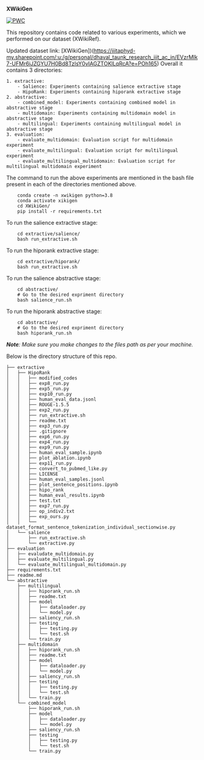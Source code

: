 **XWikiGen**

[![PWC](https://img.shields.io/endpoint.svg?url=https://paperswithcode.com/badge/xwikigen-cross-lingual-summarization-for/cross-lingual-abstractive-summarization-on-4)](https://paperswithcode.com/sota/cross-lingual-abstractive-summarization-on-4?p=xwikigen-cross-lingual-summarization-for)

This repository contains code related to various experiments, which we performed on our dataset (XWikiRef).

Updated dataset link: [XWikiGen])(https://iiitaphyd-my.sharepoint.com/:u:/g/personal/dhaval_taunk_research_iiit_ac_in/EVzrMlk7-UFMr6iJZGYU7H0Bd8TzlsY0vIAGZTOKlLqRcA?e=POh165)
Overall it contains 3 directories:

	1. extractive:
		- Salience: Experiments containing salience extractive stage
		- HipoRank: Experiments containing hiporank extractive stage
	2. abstractive:
		- combined_model: Experiments containing combined model in abstractive stage
		- multidomain: Experiments containing multidomain model in abstractive stage
		- multilingual: Experiments containing multilingual model in abstractive stage
    3. evaluation:
        - evaluate_multidomain: Evaluation script for multidomain experiment
        - evaluate_multilingual: Evaluation script for multilingual experiment
        - evaluate_multilingual_multidomain: Evaluation script for multilingual multidomain experiment

The command to run the above experiments are mentioned in the bash file present in each of the directories mentioned above.

```
    conda create -n xwikigen python=3.8
    conda activate xikigen
    cd XWikiGen/
    pip install -r requirements.txt
```

To run the salience extractive stage:

```
    cd extractive/salience/
    bash run_extractive.sh
```

To run the hiporank extractive stage:

```
    cd extractive/hiporank/
    bash run_extractive.sh
```

To run the salience abstractive stage:

```
    cd abstractive/
    # Go to the desired expriment directory
    bash salience_run.sh
```

To run the hiporank abstractive stage:

```
    cd abstractive/
    # Go to the desired expriment directory
    bash hiporank_run.sh
```

***Note**: Make sure you make changes to the files path as per your machine.*

Below is the directory structure of this repo.

```
├── extractive
│   ├── HipoRank
│   │   ├── modified_codes
│   │   ├── exp8_run.py
│   │   ├── exp5_run.py
│   │   ├── exp10_run.py
│   │   ├── human_eval_data.jsonl
│   │   ├── ROUGE-1.5.5
│   │   ├── exp2_run.py
│   │   ├── run_extractive.sh
│   │   ├── readme.txt
│   │   ├── exp3_run.py
│   │   ├── .gitignore
│   │   ├── exp6_run.py
│   │   ├── exp4_run.py
│   │   ├── exp9_run.py
│   │   ├── human_eval_sample.ipynb
│   │   ├── plot_ablation.ipynb
│   │   ├── exp11_run.py
│   │   ├── convert_to_pubmed_like.py
│   │   ├── LICENSE
│   │   ├── human_eval_samples.jsonl
│   │   ├── plot_sentence_positions.ipynb
│   │   ├── hipo_rank
│   │   ├── human_eval_results.ipynb
│   │   ├── test.txt
│   │   ├── exp7_run.py
│   │   ├── op_indiv2.txt
│   │   ├── exp_ours.py
│   │   └── dataset_format_sentence_tokenization_individual_sectionwise.py
│   └── salience
│       ├── run_extractive.sh
│       └── extractive.py
├── evaluation
│   ├── evaludate_multidomain.py
│   ├── evaluate_multilingual.py
│   └── evaluate_multilingual_multidomain.py
├── requirements.txt
├── readme.md
└── abstractive
    ├── multilingual
    │   ├── hiporank_run.sh
    │   ├── readme.txt
    │   ├── model
    │   │   ├── dataloader.py
    │   │   └── model.py
    │   ├── saliency_run.sh
    │   ├── testing
    │   │   ├── testing.py
    │   │   └── test.sh
    │   └── train.py
    ├── multidomain
    │   ├── hiporank_run.sh
    │   ├── readme.txt
    │   ├── model
    │   │   ├── dataloader.py
    │   │   └── model.py
    │   ├── saliency_run.sh
    │   ├── testing
    │   │   ├── testing.py
    │   │   └── test.sh
    │   └── train.py
    └── combined_model
        ├── hiporank_run.sh
        ├── model
        │   ├── dataloader.py
        │   └── model.py
        ├── saliency_run.sh
        ├── testing
        │   ├── testing.py
        │   └── test.sh
        └── train.py
```
